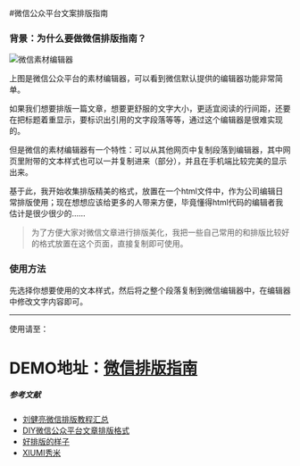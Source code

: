 #微信公众平台文案排版指南


### 背景：为什么要做微信排版指南？

![微信素材编辑器](http://tuchuang001-upload.stor.sinaapp.com/%E5%B1%8F%E5%B9%95%E5%BF%AB%E7%85%A7%202014-07-27%2014.30.10.png)

上图是微信公众平台的素材编辑器，可以看到微信默认提供的编辑器功能非常简单。

如果我们想要排版一篇文章，想要更舒服的文字大小，更适宜阅读的行间距，还要在把标题着重显示，要标识出引用的文字段落等等，通过这个编辑器是很难实现的。

但是微信的素材编辑器有一个特性：可以从其他网页中复制段落到编辑器，其中网页里附带的文本样式也可以一并复制进来（部分），并且在手机端比较完美的显示出来。
          

基于此，我开始收集排版精美的格式，放置在一个html文件中，作为公司编辑日常排版使用；现在想想应该给更多的人带来方便，毕竟懂得html代码的编辑者我估计是很少很少的……
          
> 为了方便大家对微信文章进行排版美化，我把一些自己常用的和排版比较好的格式放置在这个页面，直接复制即可使用。


### 使用方法

先选择你想要使用的文本样式，然后将之整个段落复制到微信编辑器中，在编辑器中修改文字内容即可。

---

使用请至：

# DEMO地址：<a target=_blank href="http://weixinpaiban.com/" >微信排版指南</a>


##### 参考文献

- <a target=_blank href="http://admin.wechat.com/mp/appmsg/show?__biz=MjM5NjgzNzI0Mw==&appmsgid=10000047&itemidx=1&sign=523d1097ad46611c46a7ca0ffe2c18b0" >刘健亮微信排版教程汇总</a>
- <a target=_blank href="http://blce.me/diy-micro-articles-format.html" >DIY微信公众平台文章排版格式</a>
- <a target=_blank href="http://jianshu.io/p/57bb12103153" >好排版的样子</a>
- <a target=_blank href="http://xiumi.us/studio/paper" >XIUMI秀米</a>